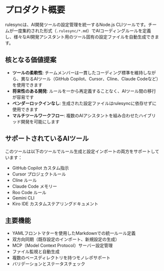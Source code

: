# プロダクト概要

rulesyncは、AI開発ツールの設定管理を統一するNode.js CLIツールです。チームが一度集約された形式（`.rulesync/*.md`）でAIコーディングルールを定義し、様々なAI開発アシスタント用のツール固有の設定ファイルを自動生成できます。

## 核となる価値提案

- **ツールの柔軟性**: チームメンバーは一貫したコーディング標準を維持しながら、異なるAIツール（GitHub Copilot、Cursor、Cline、Claude Codeなど）を使用できます
- **将来性のある開発**: ルールを一から再定義することなく、AIツール間の移行が容易です
- **ベンダーロックインなし**: 生成された設定ファイルはrulesyncに依存せずに使用できます
- **マルチツールワークフロー**: 複数のAIアシスタントを組み合わせたハイブリッド開発を可能にします

## サポートされているAIツール

このツールは以下のツールでルール生成と設定インポートの両方をサポートしています：
- GitHub Copilot カスタム指示
- Cursor プロジェクトルール
- Cline ルール
- Claude Code メモリー
- Roo Code ルール
- Gemini CLI
- Kiro IDE カスタムステアリングドキュメント

## 主要機能

- YAMLフロントマターを使用したMarkdownでの統一ルール定義
- 双方向同期（既存設定のインポート、新規設定の生成）
- MCP（Model Context Protocol）サーバー設定管理
- ファイル監視と自動生成
- 複数のベースディレクトリを持つモノレポサポート
- バリデーションとステータスチェック